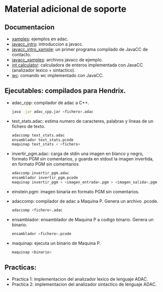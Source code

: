 # Material adicional de soporte
## Documentacion
- [xamples](https://github.com/ddevigner/pleng21-22/tree/main/doc/xamples): ejemplos en adac.
- [javacc_intro](): introduccion a javacc.
- [javacc_intro_xample](): un primer programa compilado de JavaCC de contacto.
- [javacc_xamples](): archivos javacc de ejemplo.
- [int calculator](): calculadora de enteros implementada con JavaCC (analizador lexico + sintactico).
- [wc](): comando wc implementado con JavaCC.

## Ejecutables: compilados para Hendrix.
- adac_cpp: compilador de adac a C++.
    ```bash
    java -jar adac_cpp.jar <fichero>.adac
    ```

- text_stats.adac: estima numero de caracteres, palabras y lineas de un fichero de texto.
    ```bash
    adaccomp text_stats.adac
    ensamblador text_stats.pcode
    maquinap text_stats < <fichero>
    ```

- invertir_pgm.adac: carga de stdin una imagen en blanco y negro, formato PGM sin comentarios, y guarda en stdout la imagen invertida, en formato PGM sin comentarios
    ```bash
    adaccomp invertir_pgm.adac
    ensamblador invertir_pgm.pcode
    maquinap invertir_pgm < <imagen_entrada>.pgm > <imagen_salida>.pgm
    ```

- einstein.pgm: imagen binaria en formato PGM sin comentarios.

- adaccomp: compilador de adac a Maquina P. Genera un archivo .pcode.
    ```bash
    adaccomp <fichero>.adac
    ```

- ensamblador: ensamblador de Maquina P a codigo binario. Genera un binario.
    ```bash
    ensamblador <fichero>.pcode
    ```

- maquinap: ejecuta un binario de Maquina P.
    ```bash
    maquinap <binario>
    ```

## Practicas:
- Practica 1: implementacion del analizador lexico de lenguaje ADAC.
- Practica 2: implementacion del analizador sintactico de lenguaje ADAC.

